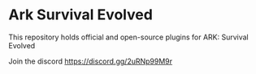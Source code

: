 # Ark Survival Evolved

This repository holds official and open-source plugins for ARK: Survival Evolved

Join the discord https://discord.gg/2uRNp99M9r
